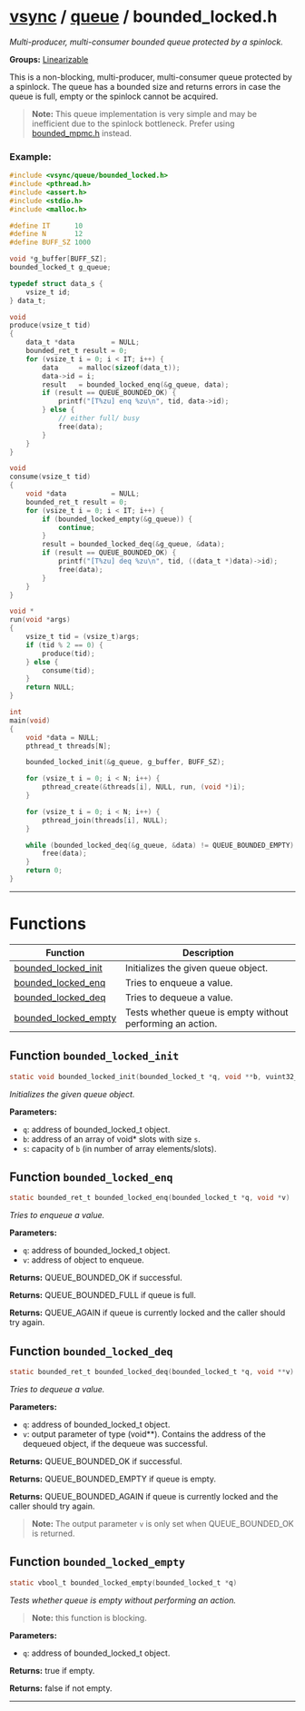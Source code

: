 #  [vsync](../README.md) / [queue](README.md) / bounded_locked.h
_Multi-producer, multi-consumer bounded queue protected by a spinlock._ 

**Groups:** [Linearizable](../GROUP_linearizable.md)

This is a non-blocking, multi-producer, multi-consumer queue protected by a spinlock. The queue has a bounded size and returns errors in case the queue is full, empty or the spinlock cannot be acquired.

> **Note:** This queue implementation is very simple and may be inefficient due to the spinlock bottleneck. Prefer using [bounded_mpmc.h](bounded_mpmc.h.md) instead.


### Example:



```c
#include <vsync/queue/bounded_locked.h>
#include <pthread.h>
#include <assert.h>
#include <stdio.h>
#include <malloc.h>

#define IT      10
#define N       12
#define BUFF_SZ 1000

void *g_buffer[BUFF_SZ];
bounded_locked_t g_queue;

typedef struct data_s {
    vsize_t id;
} data_t;

void
produce(vsize_t tid)
{
    data_t *data         = NULL;
    bounded_ret_t result = 0;
    for (vsize_t i = 0; i < IT; i++) {
        data     = malloc(sizeof(data_t));
        data->id = i;
        result   = bounded_locked_enq(&g_queue, data);
        if (result == QUEUE_BOUNDED_OK) {
            printf("[T%zu] enq %zu\n", tid, data->id);
        } else {
            // either full/ busy
            free(data);
        }
    }
}

void
consume(vsize_t tid)
{
    void *data           = NULL;
    bounded_ret_t result = 0;
    for (vsize_t i = 0; i < IT; i++) {
        if (bounded_locked_empty(&g_queue)) {
            continue;
        }
        result = bounded_locked_deq(&g_queue, &data);
        if (result == QUEUE_BOUNDED_OK) {
            printf("[T%zu] deq %zu\n", tid, ((data_t *)data)->id);
            free(data);
        }
    }
}

void *
run(void *args)
{
    vsize_t tid = (vsize_t)args;
    if (tid % 2 == 0) {
        produce(tid);
    } else {
        consume(tid);
    }
    return NULL;
}

int
main(void)
{
    void *data = NULL;
    pthread_t threads[N];

    bounded_locked_init(&g_queue, g_buffer, BUFF_SZ);

    for (vsize_t i = 0; i < N; i++) {
        pthread_create(&threads[i], NULL, run, (void *)i);
    }

    for (vsize_t i = 0; i < N; i++) {
        pthread_join(threads[i], NULL);
    }

    while (bounded_locked_deq(&g_queue, &data) != QUEUE_BOUNDED_EMPTY) {
        free(data);
    }
    return 0;
}
```

 

---
# Functions 

| Function | Description |
|---|---|
| [bounded_locked_init](bounded_locked.h.md#function-bounded_locked_init) | Initializes the given queue object.  |
| [bounded_locked_enq](bounded_locked.h.md#function-bounded_locked_enq) | Tries to enqueue a value.  |
| [bounded_locked_deq](bounded_locked.h.md#function-bounded_locked_deq) | Tries to dequeue a value.  |
| [bounded_locked_empty](bounded_locked.h.md#function-bounded_locked_empty) | Tests whether queue is empty without performing an action.  |

##  Function `bounded_locked_init`

```c
static void bounded_locked_init(bounded_locked_t *q, void **b, vuint32_t s)
``` 
_Initializes the given queue object._ 




**Parameters:**

- `q`: address of bounded_locked_t object. 
- `b`: address of an array of void* slots with size `s`. 
- `s`: capacity of `b` (in number of array elements/slots). 




##  Function `bounded_locked_enq`

```c
static bounded_ret_t bounded_locked_enq(bounded_locked_t *q, void *v)
``` 
_Tries to enqueue a value._ 




**Parameters:**

- `q`: address of bounded_locked_t object. 
- `v`: address of object to enqueue.


**Returns:** QUEUE_BOUNDED_OK if successful. 

**Returns:** QUEUE_BOUNDED_FULL if queue is full. 

**Returns:** QUEUE_AGAIN if queue is currently locked and the caller should try again. 



##  Function `bounded_locked_deq`

```c
static bounded_ret_t bounded_locked_deq(bounded_locked_t *q, void **v)
``` 
_Tries to dequeue a value._ 




**Parameters:**

- `q`: address of bounded_locked_t object. 
- `v`: output parameter of type (void**). Contains the address of the dequeued object, if the dequeue was successful.


**Returns:** QUEUE_BOUNDED_OK if successful. 

**Returns:** QUEUE_BOUNDED_EMPTY if queue is empty. 

**Returns:** QUEUE_BOUNDED_AGAIN if queue is currently locked and the caller should try again.

> **Note:** The output parameter `v` is only set when QUEUE_BOUNDED_OK is returned. 


##  Function `bounded_locked_empty`

```c
static vbool_t bounded_locked_empty(bounded_locked_t *q)
``` 
_Tests whether queue is empty without performing an action._ 


> **Note:** this function is blocking.



**Parameters:**

- `q`: address of bounded_locked_t object.


**Returns:** true if empty. 

**Returns:** false if not empty. 




---
